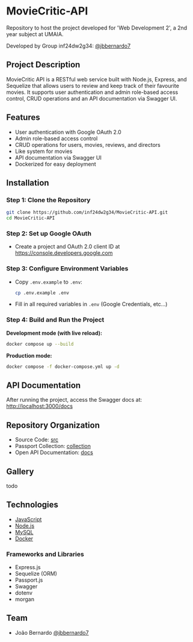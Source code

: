 # MovieCritic-API

Repository to host the project developed for 'Web Development 2', a 2nd year subject at UMAIA.

Developed by Group inf24dw2g34: [@jbbernardo7](https://github.com/jbbernardo7)

## Project Description

MovieCritic API is a RESTful web service built with Node.js, Express, and Sequelize that allows users to review and keep track of their favourite movies. It supports user authentication and admin role-based access control, CRUD operations and an API documentation via Swagger UI.

## Features

- User authentication with Google OAuth 2.0
- Admin role-based access control
- CRUD operations for users, movies, reviews, and directors
- Like system for movies
- API documentation via Swagger UI
- Dockerized for easy deployment

## Installation

### Step 1: Clone the Repository
```bash
git clone https://github.com/inf24dw2g34/MovieCritic-API.git
cd MovieCritic-API
```
### Step 2: Set up Google OAuth

- Create a project and OAuth 2.0 client ID at https://console.developers.google.com

### Step 3: Configure Environment Variables
- Copy `.env.example` to `.env`:
  ```bash
  cp .env.example .env
  ```
- Fill in all required variables in `.env` (Google Credentials, etc...)

### Step 4: Build and Run the Project

**Development mode (with live reload):**
```bash
docker compose up --build
```

**Production mode:**
```bash
docker compose -f docker-compose.yml up -d
```

## API Documentation

After running the project, access the Swagger docs at:  
[http://localhost:3000/docs](http://localhost:3000/docs)

## Repository Organization

* Source Code: [src](src/)
* Passport Collection: [collection](passport/)
* Open API Documentation: [docs](src/docs/)

## Gallery
todo

## Technologies

* [JavaScript](https://developer.mozilla.org/en-US/docs/Web/JavaScript)
* [Node.js](https://nodejs.org/en)
* [MySQL](https://www.mysql.com/)
* [Docker](https://www.docker.com/)

### Frameworks and Libraries

* Express.js
* Sequelize (ORM)
* Passport.js
* Swagger
* dotenv
* morgan

## Team
* João Bernardo [@jbbernardo7](https://github.com/jbbernardo7)
